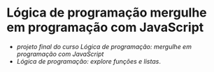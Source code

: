 # Lógica de programação mergulhe em programação com JavaScript
- *projeto final do curso Lógica de programação: mergulhe em programação com JavaScript*
- *Lógica de programação: explore funções e listas*.

